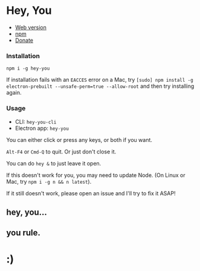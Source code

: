 # Hey, You

* [Web version](https://zacanger.github.io/hey-you/)
* [npm](http://npm.im/hey-you)
* [Donate](https://ko-fi.com/zacanger)

### Installation

`npm i -g hey-you`

If installation fails with an `EACCES` error on a Mac, try
`[sudo] npm install -g electron-prebuilt --unsafe-perm=true --allow-root` and
then try installing again.

### Usage

* CLI: `hey-you-cli`
* Electron app: `hey-you`

You can either click or press any keys, or both if you want.

`Alt-F4` or `Cmd-Q` to quit. Or just don't close it.

You can do `hey &` to just leave it open.

If this doesn't work for you, you may need to update Node.
(On Linux or Mac, try `npm i -g n && n latest`).

If it still doesn't work, please open an issue and I'll try to fix it ASAP!

## hey, you...
## you rule.

# :)
